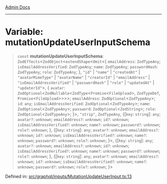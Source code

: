 [Admin Docs](/)

***

# Variable: mutationUpdateUserInputSchema

> `const` **mutationUpdateUserInputSchema**: `ZodEffects`\<`ZodObject`\<`extendShape`\<`Omit`\<\{ `emailAddress`: `ZodTypeAny`; `isEmailAddressVerified`: `ZodTypeAny`; `name`: `ZodTypeAny`; `passwordHash`: `ZodTypeAny`; `role`: `ZodTypeAny`; \}, `"id"` \| `"name"` \| `"createdAt"` \| `"avatarMimeType"` \| `"avatarName"` \| `"creatorId"` \| `"emailAddress"` \| `"isEmailAddressVerified"` \| `"passwordHash"` \| `"role"` \| `"updatedAt"` \| `"updaterId"`\>, \{ `avatar`: `ZodOptional`\<`ZodNullable`\<`ZodType`\<`Promise`\<`FileUpload`\>, `ZodTypeDef`, `Promise`\<`FileUpload`\>\>\>\>; `emailAddress`: `ZodOptional`\<`ZodTypeAny`\>; `id`: `any`; `isEmailAddressVerified`: `ZodOptional`\<`ZodTypeAny`\>; `name`: `ZodOptional`\<`ZodTypeAny`\>; `password`: `ZodOptional`\<`ZodString`\>; `role`: `ZodOptional`\<`ZodTypeAny`\>; \}\>, `"strip"`, `ZodTypeAny`, \{[`key`: `string`]: `any`; `avatar?`: `unknown`; `emailAddress?`: `unknown`; `id?`: `unknown`; `isEmailAddressVerified?`: `unknown`; `name?`: `unknown`; `password?`: `unknown`; `role?`: `unknown`; \}, \{[`key`: `string`]: `any`; `avatar?`: `unknown`; `emailAddress?`: `unknown`; `id?`: `unknown`; `isEmailAddressVerified?`: `unknown`; `name?`: `unknown`; `password?`: `unknown`; `role?`: `unknown`; \}\>, \{[`key`: `string`]: `any`; `avatar?`: `unknown`; `emailAddress?`: `unknown`; `id?`: `unknown`; `isEmailAddressVerified?`: `unknown`; `name?`: `unknown`; `password?`: `unknown`; `role?`: `unknown`; \}, \{[`key`: `string`]: `any`; `avatar?`: `unknown`; `emailAddress?`: `unknown`; `id?`: `unknown`; `isEmailAddressVerified?`: `unknown`; `name?`: `unknown`; `password?`: `unknown`; `role?`: `unknown`; \}\>

Defined in: [src/graphql/inputs/MutationUpdateUserInput.ts:13](https://github.com/PalisadoesFoundation/talawa-api/blob/a4f57b3a64e82c74809b195eb7bde9c04b2a5e89/src/graphql/inputs/MutationUpdateUserInput.ts#L13)
